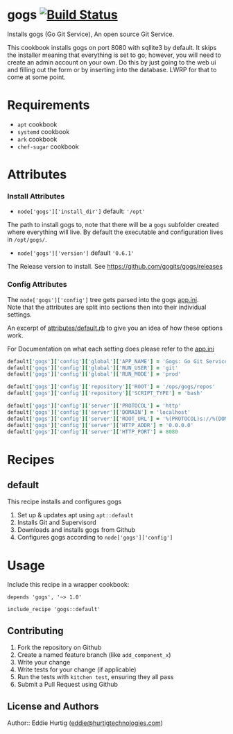 # gogs [![Build Status](https://travis-ci.org/EdHurtig/chef-gogs.svg)](https://travis-ci.org/EdHurtig/chef-gogs)

Installs gogs (Go Git Service), An open source Git Service. 

This cookbook installs gogs on port 8080 with sqllite3 by default. It skips the installer
meaning that everything is set to go; however, you will need to create an admin account
on your own.  Do this by just going to the web ui and filling out the form or by inserting into 
the database.  LWRP for that to come at some point.

# Requirements

* `apt` cookbook
* `systemd` cookbook
* `ark` cookbook
* `chef-sugar` cookbook


# Attributes

### Install Attributes

* `node['gogs']['install_dir']` default: `'/opt'`

The path to install gogs to, note that there will be a `gogs` subfolder created where everything will live.
By default the executable and configuration lives in `/opt/gogs/`.

* `node['gogs']['version']` default `'0.6.1'`

The Release version to install.  See https://github.com/gogits/gogs/releases

### Config Attributes

The `node['gogs']['config']` tree gets parsed into the gogs [app.ini](https://github.com/gogits/gogs/blob/master/conf/app.ini).  
Note that the attributes are split into sections then into their individual settings.

An excerpt of [attributes/default.rb](https://github.com/EdHurtig/chef-gogs/blob/master/attributes/default.rb)
to give you an idea of how these options work.

For Documentation on what each setting does please refer to the [app.ini](https://github.com/gogits/gogs/blob/master/conf/app.ini)

```ruby
default['gogs']['config']['global']['APP_NAME'] = 'Gogs: Go Git Service'
default['gogs']['config']['global']['RUN_USER'] = 'git'
default['gogs']['config']['global']['RUN_MODE'] = 'prod'

default['gogs']['config']['repository']['ROOT'] = '/ops/gogs/repos'
default['gogs']['config']['repository']['SCRIPT_TYPE'] = 'bash'

default['gogs']['config']['server']['PROTOCOL'] = 'http'
default['gogs']['config']['server']['DOMAIN'] = 'localhost'
default['gogs']['config']['server']['ROOT_URL'] = '%(PROTOCOL)s://%(DOMAIN)s:%(HTTP_PORT)s/'
default['gogs']['config']['server']['HTTP_ADDR'] = '0.0.0.0'
default['gogs']['config']['server']['HTTP_PORT'] = 8080
```

# Recipes

## default

This recipe installs and configures gogs

1. Set up & updates apt using `apt::default`
2. Installs Git and Supervisord
3. Downloads and installs gogs from Github
4. Configures gogs according to `node['gogs']['config']`


# Usage

Include this recipe in a wrapper cookbook:

```
depends 'gogs', '~> 1.0'
```

```
include_recipe 'gogs::default'
```

## Contributing

1. Fork the repository on Github
2. Create a named feature branch (like `add_component_x`)
3. Write your change
4. Write tests for your change (if applicable)
5. Run the tests with `kitchen test`, ensuring they all pass
6. Submit a Pull Request using Github

## License and Authors

Author:: Eddie Hurtig (eddie@hurtigtechnologies.com)
